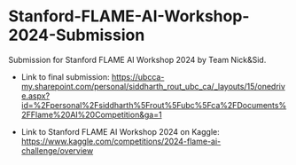 # Stanford-FLAME-AI-Workshop-2024-Submission

Submission for Stanford FLAME AI Workshop 2024 by Team Nick&Sid.

- Link to final submission: https://ubcca-my.sharepoint.com/personal/siddharth_rout_ubc_ca/_layouts/15/onedrive.aspx?id=%2Fpersonal%2Fsiddharth%5Frout%5Fubc%5Fca%2FDocuments%2FFlame%20AI%20Competition&ga=1

- Link to Stanford FLAME AI Workshop 2024 on Kaggle: https://www.kaggle.com/competitions/2024-flame-ai-challenge/overview
